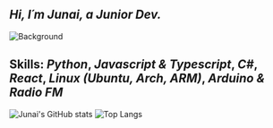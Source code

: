 ## *Hi, I´m Junai, a Junior Dev.*

![Background](https://i.pinimg.com/originals/d4/c1/7d/d4c17d48d9e0a5ac9986887163f435ec.jpg)

## Skills: *Python*, *Javascript & Typescript*, *C#*, *React*, *Linux (Ubuntu, Arch, ARM)*, *Arduino & Radio FM*

![Junai's GitHub stats](https://github-readme-stats.vercel.app/api?username=Junai22&show_icons=true&theme=radical)
![Top Langs](https://github-readme-stats.vercel.app/api/top-langs/?username=Junai22&show_icons=true&theme=radical)

